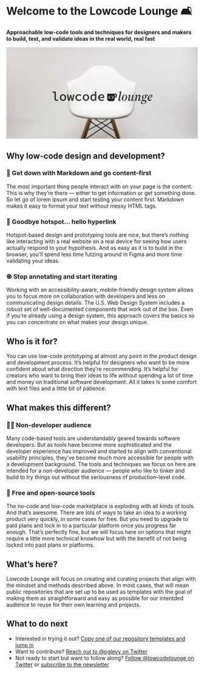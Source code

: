 # Welcome to the Lowcode Lounge 🛋

**Approachable low-code tools and techniques for designers and makers to build, test, and validate ideas in the real world, real fast**

![White, modern-style chair on a light grey background with the text lowcode lounge over it](lowcodelounge-billboard.jpg)

## Why low-code design and development?

### 🕺 Get down with Markdown and go content-first
The most important thing people interact with on your page is the content. This is why they’re there — either to get information or get something done. So let go of lorem ipsum and start testing your content first. Markdown makes it easy to format your text without messy HTML tags.

### 👋 Goodbye hotspot… hello hyperlink
Hotspot-based design and prototyping tools are nice, but there’s nothing like interacting with a real website on a real device for seeing how users actually respond to your hypothesis. And as easy as it is to build in the browser, you’ll spend less time futzing around in Figma and more time validating your ideas.

### ♼ Stop annotating and start iterating
Working with an accessibility-aware, mobile-friendly design system allows you to focus more on collaboration with developers and less on communicating design details. The U.S. Web Design System includes a robust set of well-documented components that work out of the box. Even if you’re already using a design system, this approach covers the basics so you can concentrate on what makes your design unique.

## Who is it for?

You can use low-code prototyping at almost any point in the product design and development process. It’s helpful for designers who want to be more confident about what direction they’re recommending. It’s helpful for creators who want to bring their ideas to life without spending a lot of time and money on traditional software development. All it takes is some comfort with text files and a little bit of patience.

## What makes this different?

### 🧑‍🎨 Non-developer audience
Many code-based tools are understandably geared towards software developers. But as tools have become more sophisticated and the developer experience has improved and started to align with conventional usability principles, they’ve become much more accessible for people with a development background. The tools and techniques we focus on here are intended for a non-developer audience — people who like to tinker and build to try things out without the seriousness of production-level code. 

### 💸 Free and open-source tools
The no-code and low-code marketplace is exploding with all kinds of tools. And that’s awesome. There are lots of ways to take an idea to a working product very quickly, in some cases for free. But you need to upgrade to paid plans and lock in to a particular platform once you progress far enough. That’s perfectly fine, but we will focus here on options that might require a little more technical knowhow but with the benefit of not being locked into paid plans or platforms.

## What’s here?
Lowcode Lounge will focus on creating and curating projects that align with the mindset and methods described above. In most cases, that will mean public repositories that are set up to be used as templates with the goal of making them as straightforward and easy as possible for our intentded audience to reuse for their own learning and projects. 

## What to do next
- Interested in trying it out? [Copy one of our repository templates and jump in](https://github.com/orgs/lowcodelounge/repositories)
- Want to contribute? [Reach out to @pglevy on Twitter](https://twitter.com/pglevy)
- Not ready to start but want to follow along? [Follow @lowcodelounge on Twitter](https://twitter.com/lowcodelounge) or [subscribe to the newsletter](https://www.getrevue.co/profile/pglevy)
